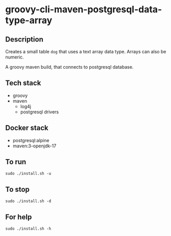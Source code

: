 # groovy-cli-maven-postgresql-data-type-array

## Description
Creates a small table `dog` that uses
a text array data type. Arrays can also be
numeric.

A groovy maven build, that connects to postgresql database.

## Tech stack
- groovy
- maven
  - log4j
  - postgresql drivers

## Docker stack
- postgresql:alpine
- maven:3-openjdk-17

## To run
`sudo ./install.sh -u`

## To stop
`sudo ./install.sh -d`

## For help
`sudo ./install.sh -h`
